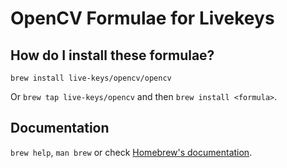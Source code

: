 # OpenCV Formulae for Livekeys

## How do I install these formulae?
`brew install live-keys/opencv/opencv`

Or `brew tap live-keys/opencv` and then `brew install <formula>`.

## Documentation
`brew help`, `man brew` or check [Homebrew's documentation](https://docs.brew.sh).
